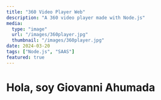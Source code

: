 ```yaml
---
title: "360 Video Player Web"
description: "A 360 video player made with Node.js"
media: 
  type: "image"
  url: "/images/360player.jpg"
  thumbnail: "/images/360player.jpg"
date: 2024-03-20
tags: ["Node.js", "SAAS"]
featured: true
---
```


# Hola, soy Giovanni Ahumada